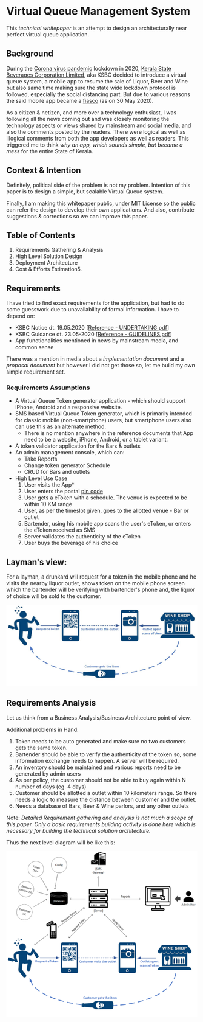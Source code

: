 # Virtual Queue Management System
This *technical whitepaper* is an attempt to design an architecturally near perfect virtual queue application.

## Background
During the [Corona virus pandemic](https://en.wikipedia.org/wiki/COVID-19_pandemic) lockdown in 2020, [Kerala State Beverages Corporation Limited](https://www.ksbc.kerala.gov.in/), aka KSBC decided to introduce a virtual queue system, a mobile app to resume the sale of Liquor, Beer and Wine but also same time making sure the state wide lockdown protocol is followed, especially the social distancing part. But due to various reasons the said mobile app became a [fiasco](https://english.manoramaonline.com/news/kerala/2020/05/28/faircode-bevq-kerala-state-beverages-corp-glitches.html) (as on 30 May 2020).

As a citizen & netizen, and more over a technology enthusiast, I was following all the news coming out and was closely monitoring the technology aspects or views shared by mainstream and social media, and also the comments posted by the readers. There were logical as well as illogical comments from both the app developers as well as readers. This triggered me to think *why an app, which sounds simple, but became a mess* for the entire State of Kerala.

## Context & Intention
Definitely, political side of the problem is not my problem. Intention of this paper is to design a simple, but scalable Virtual Queue system.

Finally, I am making this whitepaper public, under MIT License so the public can refer the design to develop their own applications. And also, contribute suggestions & corrections so we can improve this paper.

## Table of Contents
1. Requirements Gathering & Analysis
2. High Level Solution Design
3. Deployment Architecture
4. Cost & Efforts Estimation5. 

## Requirements

I have tried to find exact requirements for the application, but had to do some guesswork due to unavailability of formal information. I have to depend on:
* KSBC Notice dt. 19.05.2020 [[Reference - UNDERTAKING.pdf](http://www.ksbc.kerala.gov.in/NOTICE/UNDERTAKING.pdf)]
* KSBC Guidance dt. 23.05-2020 [[Reference - GUIDELINES.pdf](https://www.ksbc.kerala.gov.in/NOTICE/GUIDLINES.pdf)]
* App functionalities mentioned in news by mainstream media, and common sense

There was a mention in media about a *implementation document* and a *proposal document* but however I did not get those so, let me build my own simple requirement set.

### **Requirements Assumptions**

- A Virtual Queue Token generator application - which should support iPhone, Android and a responsive website.
- SMS based Virtual Queue Token generator, which is primarily intended for classic mobile (non-smartphone) users, but smartphone users also can use this as an alternate method.
  - There is no mention anywhere in the reference documents that App need to be a website, iPhone, Android, or a tablet variant. 
- A token validator application for the Bars & outlets
- An admin management console, which can:
  - Take Reports
  - Change token generator Schedule 
  - CRUD for Bars and outlets
- High Level Use Case
  1. User visits the App*
  2. User enters the postal [pin code](https://en.wikipedia.org/wiki/Postal_Index_Number)
  3. User gets a eToken with a schedule. The venue is expected to be within 10 KM range
  4. User, as per the timeslot given, goes to the allotted venue - Bar or outlet
  5. Bartender, using his mobile app scans the user's eToken, or enters the eToken received as SMS 
  6. Server validates the authenticity of the eToken
  7. User buys the beverage of his choice

## Layman's view:

For a layman, a drunkard will request for a token in the mobile phone and he visits the nearby liquor outlet, shows token on the mobile phone screen which the bartender will be verifying with bartender's phone and, the liquor of choice will be sold to the customer. 

![Block Diagram](assets/req-highlevel.jpg)

## Requirements Analysis
Let us think from a Business Analysis/Business Architecture point of view.

Additional problems in Hand:
1. Token needs to be auto generated and make sure no two customers gets the same token.
2. Bartender should be able to verify the authenticity of the token so, some information exchange needs to happen. A server will be required.
3. An inventory should be maintained and various reports need to be generated by admin users
4. As per policy, the customer should not be able to buy again within N number of days (eg. 4 days)
5. Customer should be allotted a outlet within 10 kilometers range. So there needs a logic to measure the distance between customer and the outlet.
6. Needs a database of Bars, Beer & Wine parlors, and any other outlets

Note: *Detailed Requirement gathering and analysis is not much a scope of this paper. Only a basic requirements building activity is done here which is necessary for building the technical solution architecture.*

Thus the next level diagram will be like this:

![Block Diagram](assets/req-lowlevel.png)